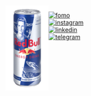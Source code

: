 <!-- <div align="center"> -->
  <!-- <a href="https://gzmland.ru/" target="_blank"><img src="https://media.giphy.com/media/YlmI36YAWe7KScC7hK/source.gif" width="280" height="auto" /></a> -->
  <!-- <a href="https://gzmland.ru/" target="_blank"><img src="https://media.giphy.com/media/YlmI36YAWe7KScC7hK/source.gif" width="280" height="auto" /></a> -->
  <!-- <a href="https://gzmland.ru/" target="_blank"><img src="img/source-8.gif" width="700" height="auto" /></a> -->
<!-- </div> -->

<!-- <img align="left" src="img/source-10.png " width="180" height="auto"> -->
<img align="left" src="img/source-15.gif" width="100" height="auto">

<!-- [![fomo](https://img.shields.io/badge/fomo-0xR83429154B6E4B90-313131?style=flat-square&labelColor=313131&color=313131)](https://en.wikipedia.org/wiki/Fear_of_missing_out)   -->
[![fomo](https://img.shields.io/badge/fomo-0xR83441-223971?style=flat-square&labelColor=223971&color=223971)](https://en.wikipedia.org/wiki/Fear_of_missing_out)  
[![instagram](https://img.shields.io/badge/-@adkasyv-223971?style=flat-square&labelColor=223971&logo=instagram&logoColor=white&color=223971)](https://instagram.com/adkasyv)  
[![linkedin](https://img.shields.io/badge/-@adkasyv-223971?style=flat-square&labelColor=223971&logo=VK&logoColor=white&color=223971)](https://vk.com/adkasyv)  
[![telegram](https://img.shields.io/badge/-@adkasyv-223971?style=flat-square&labelColor=223971&logo=Telegram&logoColor=#000000&color=223971)](https://t.me/adkasyv)

<!--
**adkasyv/adkasyv** is a ✨ _special_ ✨ repository because its `README.md` (this file) appears on your GitHub profile.

Here are some ideas to get you started:

- 🔭 I’m currently working on ...
- 🌱 I’m currently learning ...
- 👯 I’m looking to collaborate on ...
- 🤔 I’m looking for help with ...
- 💬 Ask me about ...
- 📫 How to reach me: ...
- 😄 Pronouns: ...
- ⚡ Fun fact: ...
-->
